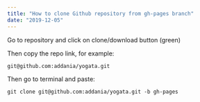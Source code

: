 ```yaml
---
title: "How to clone Github repository from gh-pages branch"
date: "2019-12-05"
---
```


Go to repository and click on clone/download button (green)

Then copy the repo link, for example:
```
git@github.com:addania/yogata.git
```

Then go to terminal and paste:
```
git clone git@github.com:addania/yogata.git -b gh-pages
```